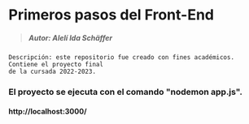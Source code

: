 # Primeros pasos del Front-End


> ##### Autor: Alelí Ida Schäffer   
```
Descripción: este repositorio fue creado con fines académicos. Contiene el proyecto final
de la cursada 2022-2023.

```
### El proyecto se ejecuta con el comando "nodemon app.js". 
#### http://localhost:3000/
